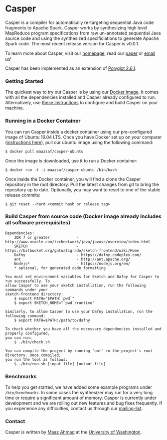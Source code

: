 # Casper
Casper is a compiler for automatically re-targeting sequential Java code fragments to Apache Spark. 
Casper works by synthesizing high level MapReduce program specifications from raw un-annotated 
sequential Java source code and using the synthesized specificiations to generate Apache Spark code. 
The most recent release version for Casper is v0.0.1.

To learn more about Casper, visit our [homepage](http://casper.uwplse.org), read our 
[paper](http://homes.cs.washington.edu/~maazsaf/synt16.pdf) or 
[email us](https://mailman.cs.washington.edu/mailman/listinfo/casper-users)!

Casper has been implemented as an extension of 
[Polyglot 2.6.1](https://www.cs.cornell.edu/projects/polyglot/).

### Getting Started
The quickest way to try out Casper is by using our [Docker image](#running-in-a-docker-container). 
It comes with all the dependencies installed and Casper already configured to run. Alternatively, 
use [these instructions](#build-casper) to configure and build Casper on your machine.

### Running in a Docker Container
You can run Casper inside a docker container using our pre-configured image of Ubuntu 16.04 LTS.
Once you have Docker set up on your computer ([instructions here](https://docs.docker.com/engine/installation/)),
pull our ubuntu image using the following command:

    
    $ docker pull maazsaf/casper-ubuntu

Once the image is downloaded, use it to run a Docker container:

    $ docker run -t -i maazsaf/casper-ubuntu /bin/bash
    
Once inside the Docker container, you will find a clone the Casper repository in the root directory.
Pull the latest changes from git to bring the repository up to date. Optionally, you may want to reset
to one of the stable release commits:

    $ git reset --hard <commit hash or release tag>
    
### Build Casper from source code (Docker image already includes all software prerequisites)
    Dependencies:
        JDK 7 or greater            - http://www.oracle.com/technetwork/java/javase/overview/index.html
        SKETCH                      - https://bitbucket.org/gatoatigrado/sketch-frontend/wiki/Home        
        Dafny                       - https://dafny.codeplex.com/
        ant							- http://ant.apache.org/
        Nodejs*                     - https://nodejs.org/en/
        * optional, for generated code formatting 
        
    You must set environment variables for Sketch and Dafny for Casper to run successfully. To
    allow Casper to use your sketch installation, run the following commands under your
    sketch-frontend directory:
        $ export PATH="$PATH:`pwd`"
        $ export SKETCH_HOME="`pwd`/runtime"
        
    Similarly, to allow Casper to use your Dafny installation, run the following command:
        $ export PATH=$PATH:/path/to/dafny
    
    To check whether you have all the necessary dependencies installed and properly configured, 
    you can run:
        $ ./bin/check.sh

   	You can compile the project by running 'ant' in the project's root directory. Once compiled, 
   	you run the tool as follows:
        $ ./bin/run.sh [input-file] [output-file]

### Benchmarks
To help you get started, we have added some example programs under `/bin/benchmarks`. In
some cases the synthesizer may run for a very long time or require a significant amount of
memory. Casper is currently under development and we are rolling out new features and bug
fixes frequently. If you experience any difficulties, contact us through our [mailing-list](https://mailman.cs.washington.edu/mailman/listinfo/casper-users).

### Contact
Casper is written by [Maaz Ahmad](http://homes.cs.washington.edu/~maazsaf/) at the [University of Washington](http://www.washington.edu/).

